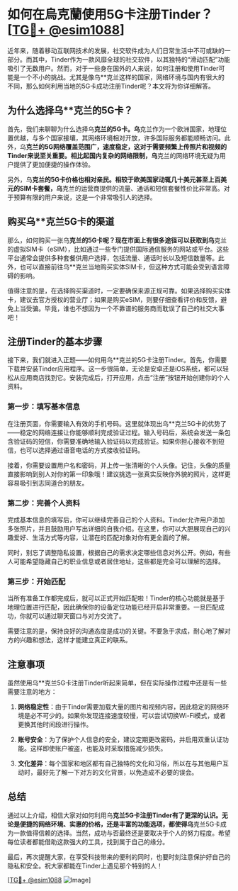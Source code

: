 # 如何在烏克蘭使用5G卡注册Tinder？[[TG💪+ @esim1088](https://t.me/s/esim1088)]

近年来，随着移动互联网技术的发展，社交软件成为人们日常生活中不可或缺的一部分。而其中，Tinder作为一款风靡全球的社交软件，以其独特的“滑动匹配”功能吸引了无数用户。然而，对于一些身在国外的人来说，如何注册和使用Tinder可能是一个不小的挑战。尤其是像乌**克兰这样的国家，网络环境与国内有很大的不同，那么如何利用当地的5G卡成功注册Tinder呢？本文将为你详细解答。

## 为什么选择乌**克兰的5G卡？

首先，我们来聊聊为什么选择乌**克兰的5G卡。乌**克兰作为一个欧洲国家，地理位置优越，与多个国家接壤，其网络环境相对开放，许多国际服务都能顺畅访问。此外，乌**克兰的5G网络覆盖范围广，速度稳定，这对于需要频繁上传照片和视频的Tinder来说至关重要。相比起国内复杂的网络限制，乌**克兰的网络环境无疑为用户提供了更加便捷的操作体验。

另外，乌**克兰的5G卡价格也相对亲民。相较于欧美国家动辄几十美元甚至上百美元的SIM卡套餐，乌**克兰的运营商提供的流量、通话和短信套餐性价比非常高。对于预算有限的用户来说，这是一个非常吸引人的选择。

## 购买乌**克兰5G卡的渠道

那么，如何购买一张乌**克兰的5G卡呢？现在市面上有很多途径可以获取到乌**克兰的虚拟SIM卡（eSIM），比如通过一些专门提供国际通信服务的网站或平台。这些平台通常会提供多种套餐供用户选择，包括流量、通话时长以及短信数量等。此外，也可以直接前往乌**克兰当地购买实体SIM卡，但这种方式可能会受到语言障碍的影响。

值得注意的是，在选择购买渠道时，一定要确保来源正规可靠。如果选择购买实体卡，建议去官方授权的营业厅；如果是购买eSIM，则要仔细查看评价和反馈，避免上当受骗。毕竟，谁也不想因为一个不靠谱的服务商而耽误了自己的社交大事吧！

## 注册Tinder的基本步骤

接下来，我们就进入正题——如何用乌**克兰的5G卡注册Tinder。首先，你需要下载并安装Tinder应用程序。这一步很简单，无论是安卓还是iOS系统，都可以轻松从应用商店找到它。安装完成后，打开应用，点击“注册”按钮开始创建你的个人资料。

### 第一步：填写基本信息

在注册页面，你需要输入有效的手机号码。这里就体现出乌**克兰5G卡的优势了——稳定的网络连接让你能够顺利完成验证过程。输入号码后，系统会发送一条包含验证码的短信，你需要准确地输入验证码以完成验证。如果你担心接收不到短信，也可以选择通过语音电话的方式接收验证码。

接着，你需要设置用户名和密码，并上传一张清晰的个人头像。记住，头像的质量直接影响到别人对你的第一印象哦！建议挑选一张真实反映你外貌的照片，这样更容易吸引到志同道合的朋友。

### 第二步：完善个人资料

完成基本信息的填写后，你可以继续完善自己的个人资料。Tinder允许用户添加多张照片，并且鼓励用户写出详细的自我介绍。在这里，你可以大胆展现自己的兴趣爱好、生活方式等内容，让潜在的匹配对象对你有更全面的了解。

同时，别忘了调整隐私设置，根据自己的需求决定哪些信息对外公开。例如，有些人可能希望隐藏自己的职业信息或者居住地址，这些都是完全可以理解的选择。

### 第三步：开始匹配

当所有准备工作都完成后，就可以正式开始匹配啦！Tinder的核心功能就是基于地理位置进行匹配，因此确保你的设备定位功能已经开启非常重要。一旦匹配成功，你就可以通过聊天窗口与对方交流了。

需要注意的是，保持良好的沟通态度是成功的关键。不要急于求成，耐心地了解对方的兴趣和想法，这样才能建立真正的联系。

## 注意事项

虽然使用乌**克兰5G卡注册Tinder听起来简单，但在实际操作过程中还是有一些需要注意的地方：

1. **网络稳定性**：由于Tinder需要加载大量的图片和视频内容，因此稳定的网络环境是必不可少的。如果你发现连接速度较慢，可以尝试切换Wi-Fi模式，或者更换其他时间段进行操作。
   
2. **账号安全**：为了保护个人信息的安全，建议定期更改密码，并启用双重认证功能。这样即使账户被盗，也能及时采取措施减少损失。

3. **文化差异**：每个国家和地区都有自己独特的文化和习俗，所以在与其他用户互动时，最好先了解一下对方的文化背景，以免造成不必要的误会。

## 总结

通过以上介绍，相信大家对如何利用乌**克兰5G卡注册Tinder有了更深的认识。无论是便捷的网络环境、实惠的价格，还是丰富的功能选项，都使得乌**克兰5G卡成为一款值得信赖的选择。当然，成功与否最终还是要取决于个人的努力程度。希望每位读者都能借助这款强大的工具，找到属于自己的缘分。

最后，再次提醒大家，在享受科技带来的便利的同时，也要时刻注意保护好自己的隐私和安全。祝大家都能在Tinder上遇见那个特别的人！

[[TG💪+ @esim1088](https://t.me/s/esim1088) ![Image](https://i.postimg.cc/4NQfJmqS/Snipaste-2025-05-13-00-14-12.png)]
